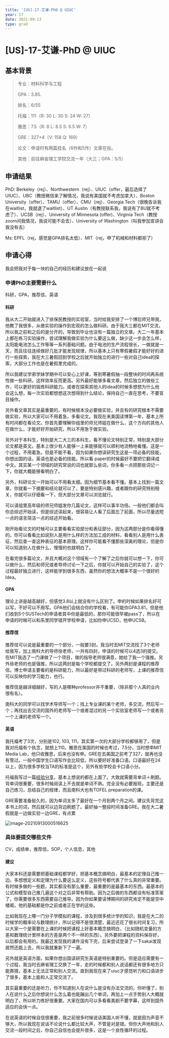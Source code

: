 ```yaml
---
title: '[US]-17-艾谦-PhD @ UIUC'
year: 17
date: 2021-09-13
type: grad
---
```


# [US]-17-艾谦-PhD @ UIUC



## 基本背景

>专业：材料科学与工程
>
>GPA：3.85. 
>
>排名：6/55
>
>托福：111（R: 30 L: 30 S: 24 W: 27）
>
>雅思：7.5（R: 8 L: 8.5 S: 6.5 W: 7）
>
>GRE：327+4（V: 158 Q: 169）
>
>论文：申请时有两篇挂名（6作和5作）文章在投。
>
>其他：前往麻省理工学院交流一年（大三；GPA：5/5）



## 申请结果

PhD: Berkeley（rej）、Northwestern（rej）、UIUC（offer，最后选择了UIUC）、UBC（教授微信来了解情况，我说有美国就不考虑加拿大）、Boston University（offer）、TAMU（offer）、CMU（rej）、Georgia Tech（很晚告诉我在waitlist，我就退了waitlist）、UT Austin（有教授联系我，我说有了BU就不考虑了）、UCSB（rej）、University of Minnesota (offer)、Virginia Tech（教授zoom问我情况，我说可能不会去）、University of Washington（叫我参加宣讲会我没有去）

Ms: EPFL（rej，感觉是GPA排名太低）、MIT（rej，申了机械和材料都拒了）



## 申请心得

我会把我对于每一块的自己的经历和建议放在一起说



### 申请PhD主要需要什么

科研，GPA，推荐信，英语



#### 科研

我从大二开始就进入了徐保民教授的实验室，当时给我安排了一个博后师兄带我，他教了我很多，从做实验的操作到宏观的怎么做科研。由于我大三都在MIT交流，所以我之前和之后的是分开的，导致到毕业也没有一篇独立的文章。大二一年基本上都在练习实验操作，尝试理解我做实验为什么要这么做，缺少这一步会怎么样，太阳能电池怎么工作等等一系列基础问题。由于电池的生产流程很长，一做就是一天，而且往往连续做好几批才能发现规律，所以基本上只有寒假暑假才能好好的进行一些探索，我在大三暑假回到学校之后就开始独立的进行一些对自己idea的探索，大部分工作也是在暑假里完成的。

所以我建议学弟学妹学期中可以安心上好课，等到寒暑假抽一段整块的时间再系统性做一些科研。这样效率反而更高。另外最好能够多看文章，然后独立的做些工作，可以更好的锻炼科研能力。或者在探索其他人的idea的时候多想想为什么他会这么想，每一次实验都想想这次想得到什么结论，保持自己一直在思考，不要盲目操作。

 

另外看文章其实是最重要的，有时候根本没必要做实验，并且有的研究根本不需要做实验，所以大家可以不用着急，多看论文。我现在来美国读博第一年，基本上所有时间都在看论文。你首先要理解你组里的师兄师姐在做什么，这个方向的其他人在做什么，才能好好开始研究，所以不用急于做实验。

另外对于本科生，特别是大二大三的本科生，看不懂论文特别正常，特别是大部分论文都是英文。基本上很少有人能够一上来能够就可以顺利地流畅地看懂。这是一个过程，不用着急。但是不能不看，因为如果你想读研究生这是一项必备的技能，你想出国的话，英语也是必备的技能。所以看 paper的时候最好不要把它翻译成中文。其实某一个领域的研究常说的词也就那么些词，你多看一点把那些词记一下，你就大概能够看明白了。

另外，科研论文一开始可以不用看太细。因为细节基本看不懂。基本上找到一篇文章，你就看一下摘要和结论就可以了，要是特别感兴趣，或者跟你的研究特别相关，你就可以仔细看一下，但大部分文章可以浏览就行。

可以请组里高年级的师兄师姐发你几篇论文，这样可以事半功倍。一般他们都会叫你总综述开始读，但是综述读起来，很容易让人看了后面忘了前面，所以尽量选短一点的语言简洁一点的综述开始看。

刚开始看论文的时候可以主要看看实验部分和表征部分，因为这两部分是你看得懂的。你可以看看比如说别人是用什么样的方法加工成的材料，看看别人是用什么表征，然后查一查这种表征的基本原理。这样你可能看不懂那些深奥的理论，但是你可以知道别人在做什么，慢慢的也就明白了。

在看完很多篇论文，并且大概对这个领域有一个了解了之后你就可以想一下，你可以做什么，然后和师兄或者导师讨论一下之后，你就可以开始自己的实验了，这个过程最好独立进行，这样能学到很多东西，虽然你的想法大概率不是一个很好的Idea。
 

 

#### GPA

理论上讲是越高越好，但感觉3.8以上就没有什么区别了。申的时候如果排名好可以写，不好可以不用写。GPA他们会结合你的学校看，有可能你GPA3.81，但是他们收到5个SUSTech的申请者其中你是最低的，那你可能很早被pass了，所以在申请的时候可以和系里同学错开学校申请，比如你申UCSD，他申UCSB。



#### 推荐信

推荐信可以说是最重要的一个部分，一般要3封。我当时去MIT交流找了3个老师给我写，加上南科大的导师徐老师，一共有四封，申请的时候可以4选3的提交。在MIT我选了一门课做了一个项目，做的指导老师很满意，她给了我一个强推。另外徐老师的也是强推，所以这两封是每个学校都提交了。另外两封是课程的推荐信。博士申请主要看的是科研能力，所以最好是带过科研的老师写，上课的推荐信可以反映你的学习能力，也行。

推荐信是越详细越好，写的人是哪种professor并不重要，（除非那个人真的业内很有名）。

南科大的同学可以找学术导师写一个；找上专业课的某个老师，多交流，然后写一个；再找出去交流的国外的老师写一个或者混过的另一个实验室老师写一个或者另一个上课的老师写一个。



#### 英语

我托福考了3次，分别是102, 103, 111，其实第一次的大部分学校都够用了，但是我对托福有个执念，就想上110。雅思在美国的时候也考过，7.5分，当时想申MIT Media Lab，他只收雅思，后来也没有申。GRE在去美国之前考了327，就再也没有管过。一般中国学生口语写作会比较低，所以要好好准备口语。口语最好在24以上，因为很多学校当TA的标准是这个，另外有些学校会卡口语小分。

托福我写过一篇[经验分享](https://zhuanlan.zhihu.com/p/336296223)，基本上想说的都在上面了。大致就需要背单词＋刷题。背单词很重要，很多时候阅读上不去就是单词不熟。完全没有必要报班，主要还是自己练习，总结自己的规律，而且南科大也有TOFEL preparation的课。

GRE需要准备挺久的，因为单词太多了最好在一个月到两个月之间。建议先背完这本书上的词，然后就可以边背边刷题了。最好抽一整段时间准备GRE。我在大二暑假就是一边做实验一边GRE，有点累

![image-20210913000516625]([US]-17-aiqian/image-20210913000516625.png)



### 具体要提交哪些文件

CV，成绩单，推荐信，SOP，个人信息，其他

 

#### 建议

大家本科还是需要把基础课程都学好，把基本概念搞明白，最基本的定理自己推一边。多想想定义和定理为什么要这么定义，这些符号都代表了什么真的非常重要。有时候多做的一些题，其实都没有那么重要，最重要的是最基本的东西。最基本的公式和模型自己推几遍这个对之后非常有帮助。因为之后做的东西都没有标准答案了，你需要很多东西需要自己推导。因为你如果要读博期间的研究肯定不能是空中楼阁，他的基础都是你之前或者正在学的这些。

比如我现在上哪一门分子学模拟的课程，涉及到很多统计学的知识，我是在大二的时候学的概率论与数理统计，所以记得不是很清楚，最近还花了很长时间复习，所以大家一个是需要在上课的时候把课程上好基本概念搞明白，（比如随机变量的方差和数理统计里样本的方差是两个不一样的东西）。另外要把课程的资料保存好，以后都会有用的。我最近发现我的课件没有下完，后来尝试登录了一下sakai发现居然还能上去，所以我就重新下了一遍。

另外就是英语方面，如果你想出国读研究生英语是特别重要的。但是适应需要有一个过程，我当时去麻省理工交换了一年，走的时候都和别人说话都还有很多地方只能靠猜，基本上无法正常和别人交流。直到我现在来了uiuc才感觉听力和口语进步了很多，基本上能和人正常交流了。

其实最重要的还是听力，你不知道别人在说什么是没有办法交流的，你听懂了，别人在说什么之后你想说什么怎么着也能蹦出几个单词，再加上一点手势别人大概就明白了，所以听力练好很重要。大家在国内可以多看看美剧不要字幕，这样到国外适应的会快一点。

在说英语的时候自信很重要，我之前很多时候说话美国人听不懂，就是因为声音不够大，所以我现在说话不论说什么都比较大声，不管是对是错。但你大声地和别人交流一段时间之后，你自己自信也会提升很多，这是一个良性循环的过程。

 

 
